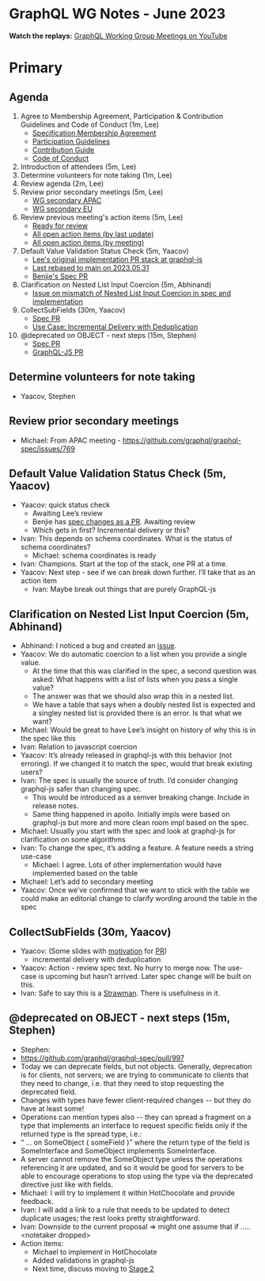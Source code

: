 # GraphQL WG Notes - June 2023

**Watch the replays:**
[GraphQL Working Group Meetings on YouTube](https://www.youtube.com/playlist?list=PLP1igyLx8foH30_sDnEZnxV_8pYW3SDtb)

# Primary

## Agenda

1. Agree to Membership Agreement, Participation & Contribution Guidelines and
   Code of Conduct (1m, Lee)
   - [Specification Membership Agreement](https://github.com/graphql/foundation)
   - [Participation Guidelines](https://github.com/graphql/graphql-wg#participation-guidelines)
   - [Contribution Guide](https://github.com/graphql/graphql-spec/blob/main/CONTRIBUTING.md)
   - [Code of Conduct](https://github.com/graphql/foundation/blob/master/CODE-OF-CONDUCT.md)
2. Introduction of attendees (5m, Lee)
3. Determine volunteers for note taking (1m, Lee)
4. Review agenda (2m, Lee)
5. Review prior secondary meetings (5m, Lee)
   - [WG secondary APAC](https://github.com/graphql/graphql-wg/blob/main/agendas/2023/05-May/10-wg-secondary-apac.md)
   - [WG secondary EU](https://github.com/graphql/graphql-wg/blob/main/agendas/2023/05-May/18-wg-secondary-eu.md)
6. Review previous meeting's action items (5m, Lee)
   - [Ready for review](https://github.com/graphql/graphql-wg/issues?q=is%3Aissue+is%3Aopen+label%3A%22Ready+for+review+%F0%9F%99%8C%22+sort%3Aupdated-desc)
   - [All open action items (by last update)](https://github.com/graphql/graphql-wg/issues?q=is%3Aissue+is%3Aopen+label%3A%22Action+item+%3Aclapper%3A%22+sort%3Aupdated-desc)
   - [All open action items (by meeting)](https://github.com/graphql/graphql-wg/projects?query=is%3Aopen+sort%3Aname-asc)
7. Default Value Validation Status Check (5m, Yaacov)
   - [Lee's original implementation PR stack at graphql-js](https://github.com/graphql/graphql-js/pull/3049)
   - [Last rebased to main on 2023.05.31](https://github.com/graphql/graphql-js/pull/3814)
   - [Benjie's Spec PR](https://github.com/graphql/graphql-spec/pull/793)
8. Clarification on Nested List Input Coercion (5m, Abhinand)
   - [Issue on mismatch of Nested List Input Coercion in spec and implementation](https://github.com/graphql/graphql-js/issues/3858)
9. CollectSubFields (30m, Yaacov)
   - [Spec PR](https://github.com/graphql/graphql-spec/pull/999)
   - [Use Case: Incremental Delivery with Deduplication](https://github.com/graphql/graphql-spec/pull/1026)
10. @deprecated on OBJECT - next steps (15m, Stephen)
    - [Spec PR](https://github.com/graphql/graphql-spec/pull/997)
    - [GraphQL-JS PR](https://github.com/graphql/graphql-js/pull/3818)

## Determine volunteers for note taking

- Yaacov, Stephen

## Review prior secondary meetings

- Michael: From APAC meeting -
  https://github.com/graphql/graphql-spec/issues/769

## Default Value Validation Status Check (5m, Yaacov)

- Yaacov: quick status check
  - Awaiting Lee’s review
  - Benjie has
    [spec changes as a PR](https://github.com/graphql/graphql-spec/pull/793).
    Awaiting review
  - Which gets in first? Incremental delivery or this?
- Ivan: This depends on schema coordinates. What is the status of schema
  coordinates?
  - Michael: schema coordinates is ready
- Ivan: Champions. Start at the top of the stack, one PR at a time.
- Yaacov: Next step - see if we can break down further. I’ll take that as an
  action item
  - Ivan: Maybe break out things that are purely GraphQL-js

## Clarification on Nested List Input Coercion (5m, Abhinand)

- Abhinand: I noticed a bug and created an
  [issue](https://github.com/graphql/graphql-js/issues/3858).
- Yaacov: We do automatic coercion to a list when you provide a single value.
  - At the time that this was clarified in the spec, a second question was
    asked: What happens with a list of lists when you pass a single value?
  - The answer was that we should also wrap this in a nested list.
  - We have a table that says when a doubly nested list is expected and a
    singley nested list is provided there is an error. Is that what we want?
- Michael: Would be great to have Lee’s insight on history of why this is in the
  spec like this
- Ivan: Relation to javascript coercion
- Yaacov: It’s already released in graphql-js with this behavior (not erroring).
  If we changed it to match the spec, would that break existing users?
- Ivan: The spec is usually the source of truth. I’d consider changing
  graphql-js safer than changing spec.
  - This would be introduced as a semver breaking change. Include in release
    notes.
  - Same thing happened in apollo. Initially impls were based on graphql-js but
    more and more clean room impl based on the spec.
- Michael: Usually you start with the spec and look at graphql-js for
  clarification on some algorithms
- Ivan: To change the spec, it’s adding a feature. A feature needs a string
  use-case
  - Michael: I agree. Lots of other implementation would have implemented based
    on the table
- Michael: Let’s add to secondary meeting
- Yaacov: Once we’ve confirmed that we want to stick with the table we could
  make an editorial change to clarify wording around the table in the spec

## CollectSubFields (30m, Yaacov)

- Yaacov: (Some slides with
  [motivation](https://github.com/graphql/graphql-spec/pull/1026) for
  [PR](https://github.com/graphql/graphql-spec/pull/999))
  - incremental delivery with deduplication
- Yaacov: Action - review spec text. No hurry to merge now. The use-case is
  upcoming but hasn’t arrived. Later spec change will be built on this.
- Ivan: Safe to say this is a
  [Strawman](https://github.com/graphql/graphql-spec/blob/main/CONTRIBUTING.md#stage-0-strawman).
  There is usefulness in it.

## @deprecated on OBJECT - next steps (15m, Stephen)

- Stephen:
- https://github.com/graphql/graphql-spec/pull/997
- Today we can deprecate fields, but not objects. Generally, deprecation is for
  clients, not servers; we are trying to communicate to clients that they need
  to change, i.e. that they need to stop requesting the deprecated field.
- Changes with types have fewer client-required changes -- but they do have at
  least some!
- Operations can mention types also -- they can spread a fragment on a type that
  implements an interface to request specific fields only if the returned type
  is the spread type, i.e.:
- “ ... on SomeObject { someField }” where the return type of the field is
  SomeInterface and SomeObject implements SomeInterface.
- A server cannot remove the SomeObject type unless the operations referencing
  it are updated, and so it would be good for servers to be able to encourage
  operations to stop using the type via the deprecated directive just like with
  fields.
- Michael: I will try to implement it within HotChocolate and provide feedback.
- Ivan: I will add a link to a rule that needs to be updated to detect duplicate
  usages; the rest looks pretty straightforward.
- Ivan: Downside to the current proposal => might one assume that if .....
  &lt;notetaker dropped>
- Action items:
  - Michael to implement in HotChocolate
  - Added validations in graphql-js
  - Next time, discuss moving to
    [Stage 2](https://github.com/graphql/graphql-spec/blob/main/CONTRIBUTING.md#stage-2-draft)
